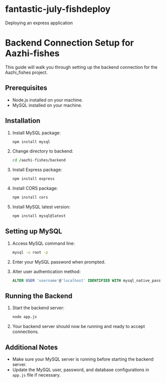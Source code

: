 # fantastic-july-fishdeploy
Deploying an express application
# Backend Connection Setup for Aazhi-fishes

This guide will walk you through setting up the backend connection for the Aazhi_fishes project.

## Prerequisites

- Node.js installed on your machine. 
- MySQL installed on your machine. 

## Installation

1. Install MySQL package:
    ```bash
    npm install mysql
    ```

2. Change directory to backend:
    ```bash
    cd /aazhi-fishes/backend
    ```

3. Install Express package:
    ```bash
    npm install express
    ```

4. Install CORS package:
    ```bash
    npm install cors
    ```

5. Install MySQL latest version:
    ```bash
    npm install mysql@latest
    ```

## Setting up MySQL

1. Access MySQL command line:
    ```bash
    mysql -u root -p
    ```

2. Enter your MySQL password when prompted.

3. Alter user authentication method:
    ```sql
    ALTER USER 'username'@'localhost' IDENTIFIED WITH mysql_native_password BY 'password';
    ```

## Running the Backend

1. Start the backend server:
    ```bash
    node app.js
    ```

2. Your backend server should now be running and ready to accept connections.

## Additional Notes

- Make sure your MySQL server is running before starting the backend server.
- Update the MySQL user, password, and database configurations in `app.js` file if necessary.
